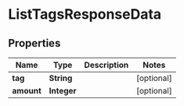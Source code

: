 

# ListTagsResponseData

## Properties

Name | Type | Description | Notes
------------ | ------------- | ------------- | -------------
**tag** | **String** |  |  [optional]
**amount** | **Integer** |  |  [optional]



